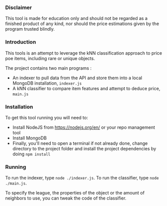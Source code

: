 ### Disclaimer
This tool is made for education only and should not be regarded as a finished product of any kind, nor should the price estimations given by the program trusted blindly. 

### Introduction

This tools is an attempt to leverage the kNN classification approach to price poe items, including rare or unique objects.

The project contains two main programs :

* An indexer to pull data from the API and store them into a local MongoDB installation, `indexer.js`
* A kNN classifier to compare item features and attempt to deduce price, `main.js`

### Installation
To get this tool running you will need to:
* Install NodeJS from https://nodejs.org/en/ or your repo management tool
* Install MongoDB
* Finally, you'll need to open a terminal if not already done, change directory to the project folder and install the project dependencies by doing `npm install`

### Running

To run the indexer, type `node ./indexer.js`. 
To run the classifier, type `node ./main.js`.

To specify the league, the properties of the object or the amount of neighbors to use, you can tweak the code of the classifier.